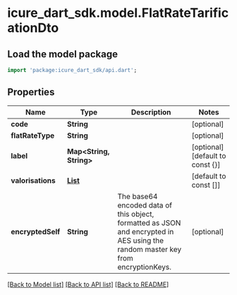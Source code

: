 # icure_dart_sdk.model.FlatRateTarificationDto

## Load the model package
```dart
import 'package:icure_dart_sdk/api.dart';
```

## Properties
Name | Type | Description | Notes
------------ | ------------- | ------------- | -------------
**code** | **String** |  | [optional] 
**flatRateType** | **String** |  | [optional] 
**label** | **Map<String, String>** |  | [optional] [default to const {}]
**valorisations** | [**List<ValorisationDto>**](ValorisationDto.md) |  | [default to const []]
**encryptedSelf** | **String** | The base64 encoded data of this object, formatted as JSON and encrypted in AES using the random master key from encryptionKeys. | [optional] 

[[Back to Model list]](../README.md#documentation-for-models) [[Back to API list]](../README.md#documentation-for-api-endpoints) [[Back to README]](../README.md)


